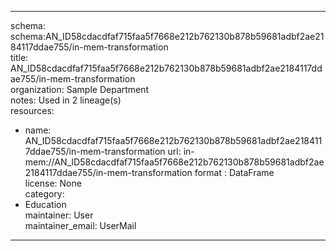 


---  
schema: schema:AN_ID58cdacdfaf715faa5f7668e212b762130b878b59681adbf2ae2184117ddae755/in-mem-transformation  
title: AN_ID58cdacdfaf715faa5f7668e212b762130b878b59681adbf2ae2184117ddae755/in-mem-transformation  
organization: Sample Department  
notes: Used in 2 lineage(s)  
resources:  
  - name: AN_ID58cdacdfaf715faa5f7668e212b762130b878b59681adbf2ae2184117ddae755/in-mem-transformation 
    url: in-mem://AN_ID58cdacdfaf715faa5f7668e212b762130b878b59681adbf2ae2184117ddae755/in-mem-transformation 
    format : DataFrame  
license: None  
category:
  - Education  
maintainer: User  
maintainer_email: UserMail  
---